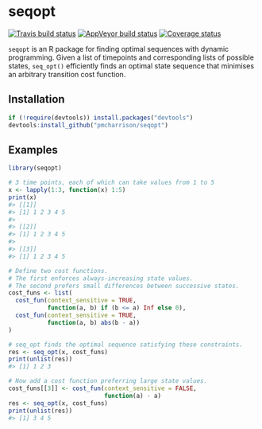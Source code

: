 
<!-- README.md is generated from README.Rmd. Please edit that file -->

# seqopt

[![Travis build
status](https://travis-ci.com/pmcharrison/seqopt.svg?branch=master)](https://travis-ci.org/pmcharrison/seqopt)
[![AppVeyor build
status](https://ci.appveyor.com/api/projects/status/github/pmcharrison/seqopt?branch=master&svg=true)](https://ci.appveyor.com/project/pmcharrison/seqopt)
[![Coverage
status](https://coveralls.io/repos/github/pmcharrison/seqopt/badge.svg)](https://coveralls.io/r/pmcharrison/seqopt?branch=master)

`seqopt` is an R package for finding optimal sequences with dynamic
programming. Given a list of timepoints and corresponding lists of
possible states, `seq_opt()` efficiently finds an optimal state sequence
that minimises an arbitrary transition cost function.

## Installation

``` r
if (!require(devtools)) install.packages("devtools")
devtools:install_github("pmcharrison/seqopt")
```

## Examples

``` r
library(seqopt)

# 3 time points, each of which can take values from 1 to 5
x <- lapply(1:3, function(x) 1:5)
print(x)
#> [[1]]
#> [1] 1 2 3 4 5
#> 
#> [[2]]
#> [1] 1 2 3 4 5
#> 
#> [[3]]
#> [1] 1 2 3 4 5

# Define two cost functions.
# The first enforces always-increasing state values.
# The second prefers small differences between successive states.
cost_funs <- list(
  cost_fun(context_sensitive = TRUE, 
           function(a, b) if (b <= a) Inf else 0),
  cost_fun(context_sensitive = TRUE, 
           function(a, b) abs(b - a))
)

# seq_opt finds the optimal sequence satisfying these constraints.
res <- seq_opt(x, cost_funs)
print(unlist(res))
#> [1] 1 2 3

# Now add a cost function preferring large state values.
cost_funs[[3]] <- cost_fun(context_sensitive = FALSE,
                           function(a) - a)
res <- seq_opt(x, cost_funs)
print(unlist(res))
#> [1] 3 4 5
```
